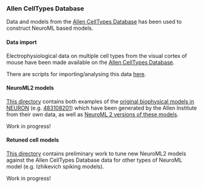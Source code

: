 
### Allen CellTypes Database
 
Data and models from the [Allen CellTypes Database](http://celltypes.brain-map.org/) has been used to 
construct NeuroML based models. 

#### Data import 

Electrophysiological data on multiple cell types from the visual cortex of mouse have been made available on the 
[Allen CellTypes Database](http://celltypes.brain-map.org/).

There are scripts for importing/analysing this data [here](https://github.com/OpenSourceBrain/AllenInstituteNeuroML/tree/master/CellTypesDatabase/data).


#### NeuroML2 models

[This directory](https://github.com/OpenSourceBrain/AllenInstituteNeuroML/tree/master/CellTypesDatabase/models) contains both examples
of the [original biophysical models in NEURON](https://github.com/OpenSourceBrain/AllenInstituteNeuroML/tree/master/CellTypesDatabase/models/NEURON)
(e.g. [483108201](https://github.com/OpenSourceBrain/AllenInstituteNeuroML/tree/master/CellTypesDatabase/models/483108201)) which have been generated 
by the Allen Institute from their own data, as well as [NeuroML 2 versions of these models](https://github.com/OpenSourceBrain/AllenInstituteNeuroML/tree/master/CellTypesDatabase/models/NeuroML2).

Work in progress!

#### Retuned cell models

[This directory](https://github.com/OpenSourceBrain/AllenInstituteNeuroML/tree/master/CellTypesDatabase/tune) contains preliminary work to tune new
NeuroML2 models against the Allen CellTypes Database data for other types of NeuroML model (e.g. Izhikevich spiking models).

Work in progress!

